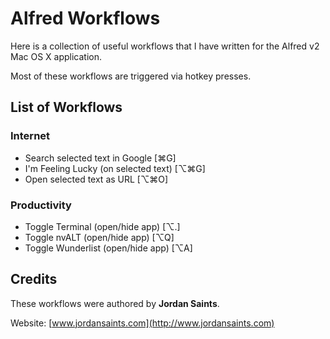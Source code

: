 # Alfred Workflows

Here is a collection of useful workflows that I have written for the Alfred v2 Mac OS X application.

Most of these workflows are triggered via hotkey presses.

## List of Workflows

### Internet

* Search selected text in Google [⌘G]
* I'm Feeling Lucky (on selected text) [⌥⌘G]
* Open selected text as URL [⌥⌘O]

### Productivity

* Toggle Terminal (open/hide app) [⌥.]
* Toggle nvALT (open/hide app) [⌥Q]
* Toggle Wunderlist (open/hide app) [⌥A]

## Credits

These workflows were authored by __Jordan Saints__.

Website: [www.jordansaints.com](http://www.jordansaints.com)
